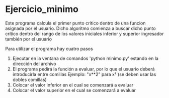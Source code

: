 # Ejercicio_minimo

Este programa calcula el primer punto crítico dentro de una funcion
asignada por el usuario. Dicho algoritmo comienza a buscar dicho punto crítico
dentro del rango de los valores iniciales inferior y superior
ingresador también por el usuario

Para utilizar el programa hay cuatro pasos

1. Ejecutar en la ventana de comandos  'python minimo.py' estando en la dirección del archivo
2. El programa pedirá la función a evaluar, por lo que el usuario deberá introducirla entre comillas
	Ejemplo: "x**2" para x² (se deben usar las dobles comillas)
3. Colocar el valor inferior en el cual se comenzará a evaluar
4. Colocar el valor superior en el cual se comenzará a evaluar
